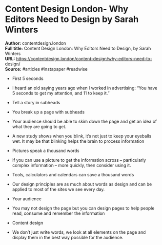 # Content Design London- Why Editors Need to Design  by Sarah Winters

**Author:** contentdesign.london  
**Full title:** Content Design London: Why Editors Need to Design, by Sarah Winters  
**URL:** https://contentdesign.london/content-design/why-editors-need-to-design/  
**Source:** #articles #instapaper #readwise

- First 5 seconds 
   
- I heard an old saying years ago when I worked in advertising: “You have 5 seconds to get my attention, and 11 to keep it.” 
   
- Tell a story in subheads 
   
- You break up a page with subheads 
   
- Your audience should be able to skim down the page and get an idea of what they are going to get. 
   
- A new study shows when you blink, it’s not just to keep your eyeballs wet. It may be that blinking helps the brain to process information 
   
- Pictures speak a thousand words 
   
- if you can use a picture to get the information across – particularly complex information – more quickly, then consider using it. 
   
- Tools, calculators and calendars can save a thousand words 
   
- Our design principles are as much about words as design and can be applied to most of the sites we see every day. 
   
- Your audience 
   
- You may not design the page but you can design pages to help people read, consume and remember the information 
   
- Content design 
   
- We don’t just write words, we look at all elements on the page and display them in the best way possible for the audience. 
   
